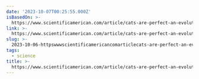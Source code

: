 ```yaml
---
date: '2023-10-07T00:25:55.000Z'
isBasedOn: >-
  https://www.scientificamerican.com/article/cats-are-perfect-an-evolutionary-biologist-explains-why/
link: >-
  https://www.scientificamerican.com/article/cats-are-perfect-an-evolutionary-biologist-explains-why/
slug: >-
  2023-10-06-httpswwwscientificamericancomarticlecats-are-perfect-an-evolutionary-biologist-explains-why
tags:
  - science
title: >-
  https://www.scientificamerican.com/article/cats-are-perfect-an-evolutionary-biologist-explains-why/
---
```


